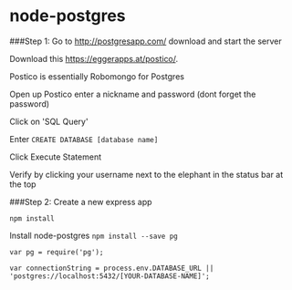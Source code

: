 # node-postgres

###Step 1:
Go to http://postgresapp.com/ download and start the server

Download this https://eggerapps.at/postico/.

Postico is essentially Robomongo for Postgres

Open up Postico enter a nickname and password (dont forget the password)

Click on 'SQL Query'

Enter ```CREATE DATABASE [database name]```

Click Execute Statement

Verify by clicking your username next to the elephant in the status bar at the top

###Step 2: 
Create a new express app

```npm install```

Install node-postgres
```npm install --save pg```

```var pg = require('pg');```

```var connectionString = process.env.DATABASE_URL || 'postgres://localhost:5432/[YOUR-DATABASE-NAME]';```

